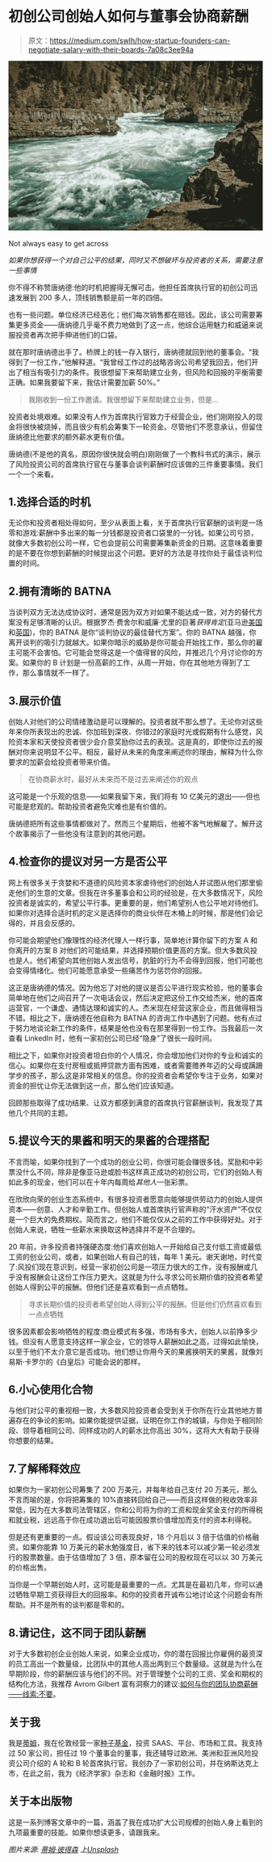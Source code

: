 # 初创公司创始人如何与董事会协商薪酬

> 原文：<https://medium.com/swlh/how-startup-founders-can-negotiate-salary-with-their-boards-7a08c3ee94a>

![](img/f588f4fc107dccaac2b13ad881d6480b.png)

Not always easy to get across

*如果你想获得一个对自己公平的结果，同时又不想破坏与投资者的关系，需要注意一些事情*

你不得不称赞唐纳德:他的时机把握得无懈可击。他担任首席执行官的初创公司迅速发展到 200 多人，顶线销售额是前一年的四倍。

也有一些问题。单位经济已经恶化；他们每次销售都在赔钱。因此，该公司需要筹集更多资金——唐纳德几乎毫不费力地做到了这一点，他综合运用魅力和威逼来说服投资者再次把手伸进他们的口袋。

就在那时唐纳德出手了。桥牌上的钱一存入银行，唐纳德就回到他的董事会。“我得到了一份工作，”他解释道。“我曾经工作过的战略咨询公司希望我回去，他们开出了相当有吸引力的条件。我很想留下来帮助建立业务，但风险和回报的平衡需要正确。如果我要留下来，我估计需要加薪 50%。”

> 我刚收到一份工作邀请。我很想留下来帮助建立业务，但是…

投资者处境艰难。如果没有人作为首席执行官致力于经营企业，他们刚刚投入的现金将很快被烧掉，而且很少有机会筹集下一轮资金。尽管他们不愿意承认，但留住唐纳德比他要求的额外薪水更有价值。

唐纳德(不是他的真名，原因你很快就会明白)刚刚做了一个教科书式的演示，展示了风险投资公司的首席执行官在与董事会谈判薪酬时应该做的三件重要事情。我们一个一个来看。

## 1.选择合适的时机

无论你和投资者相处得如何，至少从表面上看，关于首席执行官薪酬的谈判是一场零和游戏:薪酬中多出来的每一分钱都是投资者口袋里的一分钱。如果公司亏损，就像大多数初创公司一样，它也会提前公司需要筹集新资金的日期。这意味着重要的是不要在你想到薪酬的时候提出这个问题。更好的方法是寻找你处于最佳谈判位置的时间。

## 2.拥有清晰的 BATNA

当谈判双方无法达成协议时，通常是因为双方对如果不能达成一致，对方的替代方案没有足够清晰的认识。根据罗杰·费舍尔和威廉·尤里的巨著*获得肯定*(亚马逊[美国](https://smile.amazon.com/Getting-Yes-Negotiating-agreement-without-ebook/dp/B008YUNDJS/)和[英国](https://smile.amazon.co.uk/Getting-Yes-Negotiating-agreement-without-ebook/dp/B008YUNDJS/))，你的 BATNA 是你“谈判协议的最佳替代方案”。你的 BATNA 越强，你离开谈判的吸引力就越大。如果你暗示的威胁是你可能会开始找工作，那么你的雇主可能不会害怕。它可能会觉得这是一个值得冒的风险，并推迟几个月讨论你的方案。如果你的 B 计划是一份高薪的工作，从周一开始，你在其他地方得到了工作，那么事情就不一样了。

## 3.展示价值

创始人对他们的公司情绪激动是可以理解的。投资者就不那么想了。无论你对这些年来你所表现出的忠诚、你加班到深夜、你错过的家庭时光或假期有什么感觉，风险资本家和天使投资者很少会介意奖励你过去的表现。这是真的，即使你过去的报酬对你来说明显不公平。相反，最好从未来的角度来阐述你的理由，解释为什么你要求的加薪会给投资者带来价值。

> 在协商薪水时，最好从未来而不是过去来阐述你的观点

这可能是一个乐观的信息——如果我留下来，我们将有 10 亿美元的退出——但也可能是悲观的。帮助投资者避免灾难也是有价值的。

唐纳德把所有这些事情都做对了。然而三个星期后，他被不客气地解雇了。解开这个故事揭示了一些他没有注意到的其他问题。

## 4.检查你的提议对另一方是否公平

网上有很多关于贪婪和不道德的风险资本家虐待他们的创始人并试图从他们那里偷走他们的生意的文章。但我在许多董事会和公司的经验是，在大多数情况下，风险投资者是诚实的，希望公平行事。更重要的是，他们希望别人也公平地对待他们。如果你对选择合适时机的定义是选择你的商业伙伴在木桶上的时候，那是他们会记得的，并且会反感的。

你可能会期望他们像理性的经济代理人一样行事，简单地计算你留下的方案 A 和你离开的方案 B 对他们的可能结果，并选择预期价值更高的方案。但大多数风投也是人。他们希望向其他创始人发出信号，肮脏的行为不会得到回报，他们可能也会变得情绪化。他们可能愿意承受一些痛苦作为惩罚你的回报。

这正是唐纳德的情况。因为他忘了对他的提议是否公平进行现实检验，他的董事会简单地在他们之间召开了一次电话会议，然后决定把这份工作交给杰米，他的首席运营官，一个谦虚、通情达理和诚实的人。杰米现在经营这家企业，而且做得相当不错。相比之下，唐纳德在他自称为 BATNA 的咨询工作中遇到了问题。他有点过于努力地谈论新工作的条件，结果是他也没有在那里得到一份工作。当我最后一次查看 LinkedIn 时，他有一家初创公司已经“隐身”了很长一段时间。

相比之下，如果你对投资者坦白你的个人情况，你会增加他们对你的专业和诚实的信心。如果你在支付房租或抵押贷款方面有困难，或者需要赡养年迈的父母或蹒跚学步的孩子，那么这是非常相关的信息。你的投资者会希望你专注于业务，如果对资金的担忧让你无法做到这一点，那么他们应该知道。

回顾那些取得了成功结果、让双方都感到满意的首席执行官薪酬谈判，我发现了其他几个共同的主题。

## 5.提议今天的果酱和明天的果酱的合理搭配

不言而喻，如果你找到了一个成功的创业公司，你很可能会赚很多钱。奖励和中彩票没什么不同，除非是像亚马逊或脸书这样真正成功的初创公司，它们的创始人有如此多的现金，他们可以在十年内每周给*其他人*一张彩票。

在欣欣向荣的创业生态系统中，有很多投资者愿意向能够提供劳动力的创始人提供资本——创意、人才和辛勤工作。但创始人或首席执行官声称的“汗水资产”不仅仅是一个巨大的免费期权。简而言之，他们不能仅仅从之前的工作中获得好处。对于创始人来说，牺牲一些薪水来换取这种选择并不是不合理的。

20 年前，许多投资者持强硬态度:他们喜欢创始人一开始给自己支付低工资或最低工资的创业公司，或者，如果创始人有自己的钱，每年 1 美元。谢天谢地，时代变了:风投们现在意识到，经营一家初创公司是一项压力很大的工作，没有报酬或几乎没有报酬会让这份工作压力更大。这就是为什么寻求公司长期价值的投资者希望创始人得到公平的报酬。但他们还是喜欢看到一点点牺牲。

> 寻求长期价值的投资者希望创始人得到公平的报酬。但是他们仍然喜欢看到一点点牺牲

很多因素都会影响牺牲的程度:商业模式有多强，市场有多大，创始人以前挣多少钱。但没有人愿意支持这样一家企业，它的领导人薪酬如此之高，过得如此愉快，以至于他们不太介意它是否成功。他们想让你用今天的果酱换明天的果酱，就像刘易斯·卡罗尔的《白皇后》可能会说的那样。

## 6.小心使用化合物

与他们对公平的重视相一致，大多数风险投资者会受到关于你所在行业其他地方普遍存在的争论的影响。如果你能提供证据，证明在你工作的城镇，与你处于相同阶段、领导着相同公司、同样成功的人的薪水比你高出 30%，这将大大有助于获得你想要的结果。

## 7.了解稀释效应

如果你为一家初创公司筹集了 200 万美元，并每年给自己支付 20 万美元，那么不言而喻的是，你将把筹集的 10%直接转回给自己——而且这样做的税收效率非常低，因为在大多数司法管辖区，你和公司将为你的工资和现金奖金支付的所得税和就业税，远远高于你在成功退出后可能因股票价值增加而支付的资本利得税。

但是还有更重要的一点。假设该公司表现良好，18 个月后以 3 倍于估值的价格融资。如果你能靠 10 万美元的薪水勉强度日，省下来的钱本可以减少第一轮必须发行的股票数量。由于估值增加了 3 倍，原本留在公司的股权现在可以以 30 万美元的价格出售。

当你是一个早期创始人时，这可能是最重要的一点。尤其是在最初几年，你可以通过牺牲早期工资获得巨大的回报率。和你的投资者开诚布公地讨论这个问题会有所帮助。并不是所有的谈判都是零和的。

## 8.请记住，这不同于团队薪酬

对于大多数初创企业创始人来说，如果企业成功，你的潜在回报比你雇佣的最资深的员工高出一个数量级，比团队中的其他人高出两到三个数量级。这就是为什么在早期阶段，你的薪酬应该与他们的不同。对于管理整个公司的工资、奖金和期权的结构化方法，我推荐 Avrom Gilbert 富有洞察力的建议:[如何与你的团队协商薪酬——线索:不要](/@avrom.gilbert/how-to-negotiate-compensation-with-your-team-clue-dont-a7b559713a15)。

## 关于我

我是[蒂姆](https://www.linkedin.com/in/timjackson/)，我在伦敦经营一家[种子基金](https://walking.vc/)，投资 SAAS、平台、市场和工具。我支持过 50 家公司，担任过 19 个董事会的董事，我还辅导过欧洲、美洲和亚洲风险投资公司介绍的 A 轮和 B 轮首席执行官。我创办了一家初创公司，并在纳斯达克上市，在此之前，我为《经济学家》杂志和《金融时报》工作。

## 关于本出版物

这是一系列博客文章中的一篇，涵盖了我在成功扩大公司规模的创始人身上看到的九项最重要的技能。如果你想读更多，请跟我来。

*图片来源:* [*蒂姆·彼得森*](https://unsplash.com/photos/KHrwWI5rdo8?utm_source=unsplash&utm_medium=referral&utm_content=creditCopyText) *上*[*Unsplash*](https://unsplash.com/search/photos/river?utm_source=unsplash&utm_medium=referral&utm_content=creditCopyText)